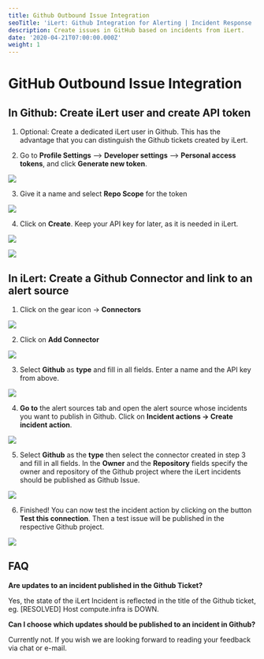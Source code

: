 ```yaml
---
title: Github Outbound Issue Integration
seoTitle: 'iLert: Github Integration for Alerting | Incident Response | Uptime'
description: Create issues in GitHub based on incidents from iLert.
date: '2020-04-21T07:00:00.000Z'
weight: 1
---
```


# GitHub Outbound Issue Integration

## In Github: Create iLert user and create API token <a id="github-preparation"></a>

1. Optional: Create a dedicated iLert user in Github. This has the advantage that you can distinguish the Github tickets created by iLert.

2. Go to **Profile Settings** --&gt; **Developer settings** --&gt; **Personal access tokens**, and click **Generate new token**.

![](../../.gitbook/assets/ghoi1.png)

3. Give it a name and select **Repo Scope** for the token

![](../../.gitbook/assets/ghoi2.png)

4. Click on **Create**. Keep your API key for later, as it is needed in iLert.

![](../../.gitbook/assets/ghoi3.png)

![](../../.gitbook/assets/ghoi4.png)

## In iLert: Create a Github Connector and link to an alert source <a id="create-alarm-source"></a>

1. Click on the gear icon → **Connectors**

![](../../.gitbook/assets/go_to_connectors%20%287%29.png)

2. Click on **Add Connector**

![](../../.gitbook/assets/create_connector_button%20%281%29.png)

3. Select **Github** as **type** and fill in all fields. Enter a name and the API key from above.

![](../../.gitbook/assets/ghoi7.png)

4. **Go to** the alert sources tab and open the alert source whose incidents you want to publish in Github. Click on **Incident actions → Create incident action**.

![](../../.gitbook/assets/new_incident_action%20%285%29.png)

5. Select **Github** as the **type** then select the connector created in step 3 and fill in all fields. In the **Owner** and the **Repository** fields specify the owner and repository of the Github project where the iLert incidents should be published as Github Issue.

![](../../.gitbook/assets/ilert%20%2873%29.png)

6. Finished! You can now test the incident action by clicking on the button **Test this connection**. Then a test issue will be published in the respective Github project.

![](../../.gitbook/assets/ilert%20%2864%29.png)

## FAQ <a id="faq"></a>

**Are updates to an incident published in the Github Ticket?**

Yes, the state of the iLert Incident is reflected in the title of the Github ticket, eg. \[RESOLVED\] Host compute.infra is DOWN.

**Can I choose which updates should be published to an incident in Github?**

Currently not. If you wish we are looking forward to reading your feedback via chat or e-mail.

